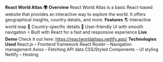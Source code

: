 **React World Atlas 🌍**
**Overview**
React World Atlas is a basic React-based website that provides an interactive way to explore the world. It offers geographical insights, country details, and more.
**Features**
🌎 Interactive world map
📍 Country-specific details
🎨 User-friendly UI with smooth navigation
⚡ Built with React for a fast and responsive experience 
**Live Demo**
Check it out here: https://reactworldatlass.netlify.app/
**Technologies Used**
React.js – Frontend framework
React Router – Navigation management
Axios – Fetching API data
CSS/Styled Components – UI styling
Netlify – Hosting
